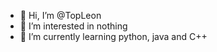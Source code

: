 - 👋 Hi, I’m @TopLeon
- 👀 I’m interested in nothing
- 🌱 I’m currently learning python, java and C++<br><br>
